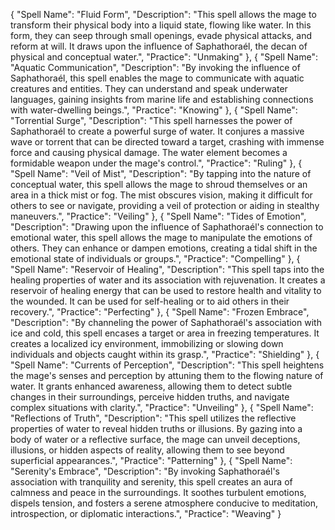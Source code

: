 {
  "Spell Name": "Fluid Form",
  "Description": "This spell allows the mage to transform their physical body into a liquid state, flowing like water. In this form, they can seep through small openings, evade physical attacks, and reform at will. It draws upon the influence of Saphathoraél, the decan of physical and conceptual water.",
  "Practice": "Unmaking"
},
{
  "Spell Name": "Aquatic Communication",
  "Description": "By invoking the influence of Saphathoraél, this spell enables the mage to communicate with aquatic creatures and entities. They can understand and speak underwater languages, gaining insights from marine life and establishing connections with water-dwelling beings.",
  "Practice": "Knowing"
},
{
  "Spell Name": "Torrential Surge",
  "Description": "This spell harnesses the power of Saphathoraél to create a powerful surge of water. It conjures a massive wave or torrent that can be directed toward a target, crashing with immense force and causing physical damage. The water element becomes a formidable weapon under the mage's control.",
  "Practice": "Ruling"
},
{
  "Spell Name": "Veil of Mist",
  "Description": "By tapping into the nature of conceptual water, this spell allows the mage to shroud themselves or an area in a thick mist or fog. The mist obscures vision, making it difficult for others to see or navigate, providing a veil of protection or aiding in stealthy maneuvers.",
  "Practice": "Veiling"
},
{
  "Spell Name": "Tides of Emotion",
  "Description": "Drawing upon the influence of Saphathoraél's connection to emotional water, this spell allows the mage to manipulate the emotions of others. They can enhance or dampen emotions, creating a tidal shift in the emotional state of individuals or groups.",
  "Practice": "Compelling"
},
{
  "Spell Name": "Reservoir of Healing",
  "Description": "This spell taps into the healing properties of water and its association with rejuvenation. It creates a reservoir of healing energy that can be used to restore health and vitality to the wounded. It can be used for self-healing or to aid others in their recovery.",
  "Practice": "Perfecting"
},
{
  "Spell Name": "Frozen Embrace",
  "Description": "By channeling the power of Saphathoraél's association with ice and cold, this spell encases a target or area in freezing temperatures. It creates a localized icy environment, immobilizing or slowing down individuals and objects caught within its grasp.",
  "Practice": "Shielding"
},
{
  "Spell Name": "Currents of Perception",
  "Description": "This spell heightens the mage's senses and perception by attuning them to the flowing nature of water. It grants enhanced awareness, allowing them to detect subtle changes in their surroundings, perceive hidden truths, and navigate complex situations with clarity.",
  "Practice": "Unveiling"
},
{
  "Spell Name": "Reflections of Truth",
  "Description": "This spell utilizes the reflective properties of water to reveal hidden truths or illusions. By gazing into a body of water or a reflective surface, the mage can unveil deceptions, illusions, or hidden aspects of reality, allowing them to see beyond superficial appearances.",
  "Practice": "Patterning"
},
{
  "Spell Name": "Serenity's Embrace",
  "Description": "By invoking Saphathoraél's association with tranquility and serenity, this spell creates an aura of calmness and peace in the surroundings. It soothes turbulent emotions, dispels tension, and fosters a serene atmosphere conducive to meditation, introspection, or diplomatic interactions.",
  "Practice": "Weaving"
}